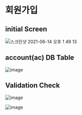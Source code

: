 # 회원가입

## initial Screen

![스크린샷 2021-06-14 오후 1 49 13](https://user-images.githubusercontent.com/38034518/121840503-60636280-cd17-11eb-81f7-7ce62d02a3a3.png)


## account(ac) DB Table
![image](https://user-images.githubusercontent.com/38034518/121783565-49732200-cbea-11eb-99ae-4a3eb0001c43.png)


## Validation Check

![image](https://user-images.githubusercontent.com/38034518/121781702-052f5400-cbe1-11eb-986a-86535d9da478.png)

![image](https://user-images.githubusercontent.com/38034518/121840731-c94ada80-cd17-11eb-9490-5819b6b35360.png)
